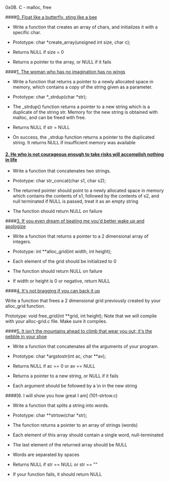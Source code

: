 0x0B. C - malloc, free

####[0. Float like a butterfly, sting like a bee](0-create_array.c)

- Write a function that creates an array of chars, and initializes it with a specific char.

- Prototype: char *create_array(unsigned int size, char c);
- Returns NULL if size = 0
- Returns a pointer to the array, or NULL if it fails

####[1. The woman who has no imagination has no wings](1-strdup.c)

- Write a function that returns a pointer to a newly allocated space in memory, which contains a copy of the string given as a parameter.

- Prototype: char *_strdup(char *str);
- The _strdup() function returns a pointer to a new string which is a duplicate of the string str. Memory for the new string is obtained with malloc, and can be freed with free.
- Returns NULL if str = NULL
- On success, the _strdup function returns a pointer to the duplicated string. It returns NULL if insufficient memory was available

#### [2. He who is not courageous enough to take risks will accomplish nothing in life](2-str_concat.c)

- Write a function that concatenates two strings.

- Prototype: char str_concat(char s1, char s2);
- The returned pointer should point to a newly allocated space in memory which contains the contents of s1, followed by the contents of s2, and null terminated
if NULL is passed, treat it as an empty string
- The function should return NULL on failure

####[3. If you even dream of beating me you'd better wake up and apologize](3-alloc_grid.c)

- Write a function that returns a pointer to a 2 dimensional array of integers.

- Prototype: int **alloc_grid(int width, int height);
- Each element of the grid should be initialized to 0
- The function should return NULL on failure
- If width or height is 0 or negative, return NULL

####[4. It's not bragging if you can back it up](4-free_grid.c)

Write a function that frees a 2 dimensional grid previously created by your alloc_grid function.

Prototype: void free_grid(int **grid, int height);
Note that we will compile with your alloc-grid.c file. Make sure it compiles.

####[5. It isn't the mountains ahead to climb that wear you out; it's the pebble in your shoe](100-argstostr.c)

- Write a function that concatenates all the arguments of your program.

- Prototype: char *argstostr(int ac, char **av);
- Returns NULL if ac == 0 or av == NULL
- Returns a pointer to a new string, or NULL if it fails
- Each argument should be followed by a \n in the new string  

####[6. I will show you how great I am] (101-strtow.c)

- Write a function that splits a string into words.

- Prototype: char **strtow(char *str);
- The function returns a pointer to an array of strings (words)
- Each element of this array should contain a single word, null-terminated
- The last element of the returned array should be NULL
- Words are separated by spaces
- Returns NULL if str == NULL or str == ""
- If your function fails, it should return NULL
